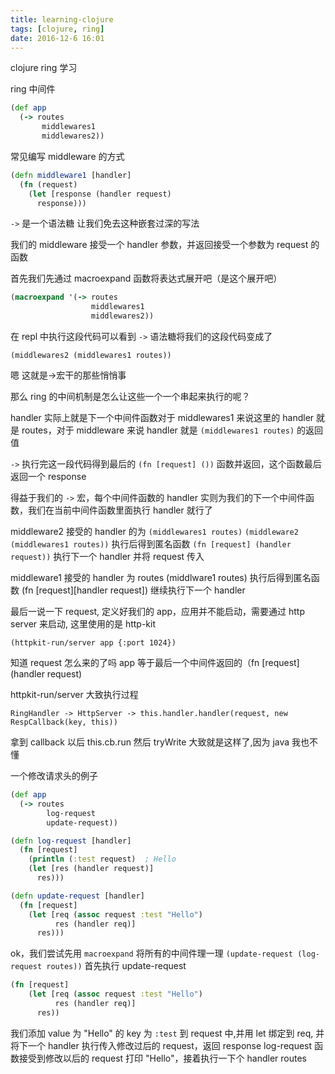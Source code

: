 ```yaml
---
title: learning-clojure
tags: [clojure, ring]
date: 2016-12-6 16:01
---
```


clojure ring 学习

ring 中间件

```clojure
(def app
  (-> routes
       middlewares1
       middlewares2))
```

常见编写 middleware 的方式

```clojure
(defn middleware1 [handler]
  (fn (request)
    (let [response (handler request)
      response)))
```

`->` 是一个语法糖 让我们免去这种嵌套过深的写法

我们的 middleware 接受一个 handler 参数，并返回接受一个参数为 request 的函数

首先我们先通过 macroexpand 函数将表达式展开吧（是这个展开吧）

```clojure
(macroexpand '(-> routes
                  middlewares1
                  middlewares2))
```

在 repl 中执行这段代码可以看到 `->` 语法糖将我们的这段代码变成了

`(middlewares2 (middlewares1 routes))`

嗯 这就是->宏干的那些悄悄事

那么 ring 的中间机制是怎么让这些一个一个串起来执行的呢？

handler 实际上就是下一个中间件函数对于 middlewares1 来说这里的 handler 就是 routes，对于 middleware 来说 handler 就是 `(middlewares1 routes)` 的返回值

`->` 执行完这一段代码得到最后的 `(fn [request] ())` 函数并返回，这个函数最后返回一个 response

得益于我们的 `->` 宏，每个中间件函数的 handler 实则为我们的下一个中间件函数，我们在当前中间件函数里面执行 handler 就行了

middleware2 接受的 handler 的为 `(middlewares1 routes)`
`(middleware2 (middlewares1 routes))` 执行后得到匿名函数 `(fn [request] (handler request))` 执行下一个 handler 并将 request 传入

middleware1 接受的 handler 为 routes
(middlware1 routes) 执行后得到匿名函数 (fn [request][handler request]) 继续执行下一个 handler

最后一说一下 request, 定义好我们的 app，应用并不能启动，需要通过 http server 来启动, 这里使用的是 http-kit

```
(httpkit-run/server app {:port 1024})
```

知道 request 怎么来的了吗 app 等于最后一个中间件返回的（fn [request] (handler request)

httpkit-run/server 大致执行过程

```
RingHandler -> HttpServer -> this.handler.handler(request, new RespCallback(key, this))
```

拿到 callback 以后 this.cb.run 然后 tryWrite
大致就是这样了,因为 java 我也不懂

一个修改请求头的例子

```clojure
(def app
  (-> routes
        log-request
        update-request))

(defn log-request [handler]
  (fn [request]
    (println (:test request)  ; Hello
    (let [res (handler request)]
      res)))

(defn update-request [handler]
  (fn [request]
    (let [req (assoc request :test "Hello")
          res (handler req)]
      res)))
```

ok，我们尝试先用 `macroexpand` 将所有的中间件理一理
`(update-request (log-request routes))`
首先执行 update-request

```clojure
(fn [request]
    (let [req (assoc request :test "Hello")
          res (handler req)]
      res))
```

我们添加 value 为 "Hello" 的 key 为 `:test` 到 request 中,并用 let 绑定到 req, 并将下一个 handler 执行传入修改过后的 request，返回 response
log-request 函数接受到修改以后的 request 打印 "Hello"，接着执行一下个 handler routes
